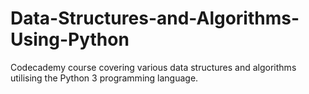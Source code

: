 # Data-Structures-and-Algorithms-Using-Python
Codecademy course covering various data structures and algorithms utilising the Python 3 programming language.
